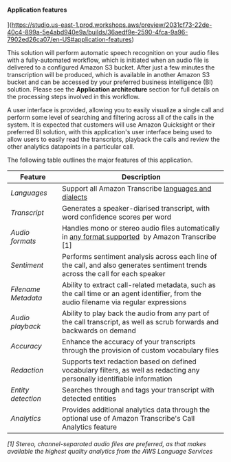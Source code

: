 #### Application features 

](https://studio.us-east-1.prod.workshops.aws/preview/2031cf73-22de-40c4-899a-5e4abd940e9a/builds/36aedf9e-2590-4fca-9a96-7902ed26ca07/en-US#application-features)

This solution will perform automatic speech recognition on your audio files with a fully-automated workflow, which is initiated when an audio file is delivered to a configured Amazon S3 bucket. After just a few minutes the transcription will be produced, which is available in another Amazon S3 bucket and can be accessed by your preferred business intelligence (BI) solution. Please see the **Application architecture** section for full details on the processing steps involved in this workflow.

A user interface is provided, allowing you to easily visualize a single call and perform some level of searching and filtering across all of the calls in the system. It is expected that customers will use Amazon Quicksight or their preferred BI solution, with this application's user interface being used to allow users to easily read the transcripts, playback the calls and review the other analytics datapoints in a particular call.

The following table outlines the major features of this application.

| Feature | Description |
| --- | --- |
| _Languages_ | Support all Amazon Transcribe [languages and dialects](https://docs.aws.amazon.com/transcribe/latest/dg/supported-languages.html)  |
| _Transcript_ | Generates a speaker-diarised transcript, with word confidence scores per word |
| _Audio formats_ | Handles mono or stereo audio files automatically in [any format supported](https://docs.aws.amazon.com/transcribe/latest/dg/input.html)  by Amazon Transcribe \[1\] |
| _Sentiment_ | Performs sentiment analysis across each line of the call, and also generates sentiment trends across the call for each speaker |
| _Filename Metadata_ | Ability to extract call-related metadata, such as the call time or an agent identifier, from the audio filename via regular expressions |
| _Audio playback_ | Ability to play back the audio from any part of the call transcript, as well as scrub forwards and backwards on demand |
| _Accuracy_ | Enhance the accuracy of your transcripts through the provision of custom vocabulary files |
| _Redaction_ | Supports text redaction based on defined vocabulary filters, as well as redacting any personally identifiable information |
| _Entity detection_ | Searches through and tags your transcript with detected entities |
| _Analytics_ | Provides additional analytics data through the optional use of Amazon Transcribe's Call Analytics feature |

_\[1\] Stereo, channel-separated audio files are preferred, as that makes available the highest quality analytics from the AWS Language Services_